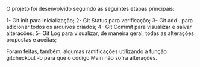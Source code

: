 O projeto foi desenvolvido seguindo as seguintes etapas principais:

1- Git init para inicialização;
2- Git Status para verificação;
3- Git add . para adicionar todos os arquivos criados;
4- Git Commit para visualizar e salvar alterações;
5- Git Log para visualizar, de maneira geral, todas as alterações propostas e aceitas;

Foram feitas, também, algumas ramificações utilizando a função gitcheckout -b para que o código Main não sofra alterações.
